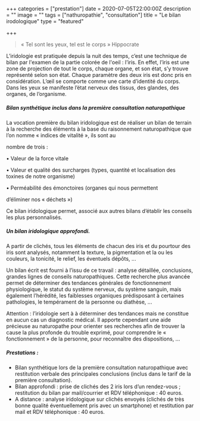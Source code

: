 +++
categories = ["prestation"]
date = 2020-07-05T22:00:00Z
description = ""
image = ""
tags = ["nathuropathie", "consultation"]
title = "Le bilan irodologique"
type = "featured"

+++
> « Tel sont les yeux, tel est le corps » Hippocrate

L’iridologie est pratiquée depuis la nuit des temps, c’est une technique de bilan par l'examen de la partie colorée de l'oeil : l’iris. En effet, l’iris est une zone de projection de tout le corps, chaque organe, et son état, s’y trouve représenté selon son état. Chaque paramètre des deux iris est donc pris en considération. L’œil se comporte comme une carte d’identité du corps. Dans les yeux se manifeste l’état nerveux des tissus, des glandes, des organes, de l’organisme.

##### Bilan synthétique inclus dans la première consultation naturopathique 

La vocation première du bilan iridologique est de réaliser un bilan de terrain à la recherche des éléments à la base du raisonnement naturopathique que l’on nomme « indices de vitalité », ils sont au

nombre de trois :

• Valeur de la force vitale

• Valeur et qualité des surcharges (types, quantité et localisation des toxines de notre organisme)

• Perméabilité des émonctoires (organes qui nous permettent

d’éliminer nos « déchets »)

Ce bilan iridologique permet, associé aux autres bilans d’établir les conseils les plus personnalisés.

##### Un bilan iridologique approfondi.

A partir de clichés, tous les éléments de chacun des iris et du pourtour des iris sont analysés, notamment la texture, la pigmentation et la ou les couleurs, la tonicité, le relief, les éventuels dépôts, ... 

Un bilan écrit est fourni à l’issu de ce travail : analyse détaillée, conclusions, grandes lignes de conseils naturopathiques. Cette recherche plus avancée permet de déterminer des tendances générales de fonctionnement physiologique, le statut du système nerveux, du système sanguin, mais également l’hérédité, les faiblesses organiques prédisposant à certaines pathologies, le tempérament de la personne ou diathèse, ...

Attention : l’iridologie sert à à déterminer des tendances mais ne constitue en aucun cas un diagnostic médical. Il apporte cependant une aide précieuse au naturopathe pour orienter ses recherches afin de trouver la cause la plus profonde du trouble exprimé, pour comprendre le « fonctionnement » de la personne, pour reconnaître des dispositions, ...

##### Prestations :

* Bilan synthétique lors de la première consultation naturopathique avec restitution verbale des principales conclusions (inclus dans le tarif de la première consultation).
* Bilan approfondi : prise de clichés des 2 iris lors d’un rendez-vous ; restitution du bilan par mail/courrier et RDV téléphonique : 40 euros.
* A distance : analyse iridologique sur clichés envoyés (clichés de très bonne qualité éventuellement pris avec un smartphone) et restitution par mail et RDV téléphonique : 40 euros.